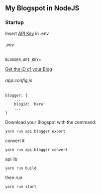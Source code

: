 ## My Blogspot in NodeJS
### Startup
Insert [API Key](https://developers.google.com/blogger/docs/3.0/using) in .env
###### .env
```
BLOGGER_API_KEY=
```
[Get the ID of your Blog](https://support.google.com/blogger/thread/211636138?hl=en&msgid=211650454)
###### app.config.js
```
blogger: {
    ...
    blogId: 'here'
    ...
}
```
Download your Blogspot with the command:
```
yarn run api:blogger export
```
convert it
```
yarn run api:blogger convert
```
api lib
```
yarn run build
```
then run
```
yarn run start
```